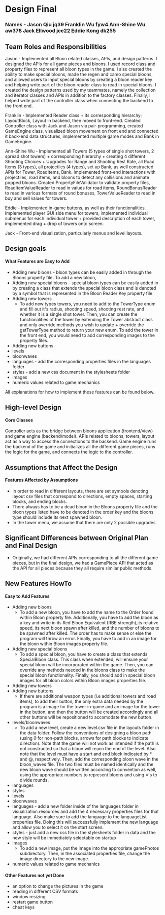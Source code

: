 # Design Final
### Names - Jason Qiu jq39 Franklin Wu fyw4 Ann-Shine Wu aw378 Jack Ellwood jce22 Eddie Kong dk255

## Team Roles and Responsibilities

Jason - Implemented all Bloon related classes, APIs, and design patterns. I designed the APIs for all game pieces
and bloons. I used record class and property files to represent all bloon types in the game. I also
created the ability to make special bloons, made the regen and camo special bloons, and allowed users to input
special bloons by creating a bloon reader key and helping write part of the bloon reader class to read in
special bloons. I created the design patterns used by my teammates, namely the collection and iterator
classes and APIs in addition to the factory classes. Finally, I helped write part of the controller class
when connecting the backend to the front end.

Franklin - Implemented Reader class + its corresponding hierarchy; LayoutBlock, Layout in backend,
then moved to front-end. Created Controller class with Jack and Jason via pair-programming,
created GameEngine class, visualized bloon movement on front end and connected it back-end data 
structures, implemented multiple game modes and Bank in GameEngine.   

Ann-Shine Wu - Implemented all Towers (5 types of single shot towers, 2 spread shot towers) + corresponding hierarchy + creating 4 different Shooting Choices + Upgrades for Range and Shooting Rest Rate, all Road Items (3 types), all projectiles (4 types), set up Bank, as well constructed APIs for Tower, RoadItems, Bank. Implemented front-end interactions with projectiles, road items, and bloons to detect any collisions and animate popped bloons. Created PropertyFileValidator to validate property files, RoadItemValueReader to read in values for road items, RoundBonusReader to read in various formats of round bonuses, TowerValueReader to read in buy and sell values for towers.

Eddie - Implemented in-game buttons, as well as their functionalities. Implemented player 
GUI side menu for towers, implemented individual submenus for each individual tower + provided
description of each tower, implemented drag + drop of towers onto screen.

Jack - Front-end visualization, particularly menus and level layouts.


## Design goals

#### What Features are Easy to Add
* Adding new bloons - bloon types can be easily added in through the Bloons property file. To add
a new bloon, 
* Adding new special bloons - special bloon types can be easily added in by creating a class that extends
the special bloon class and is denoted by a symbol that is represented in the Bloon Reader Key
property file. 
* Adding new towers
    * To add new types towers, you need to add to the TowerType enum and fill out it's radius, shooting speed, shooting rest rate, and whether it is a single shot tower. Then, you can create the functionalities of the tower by extending the Tower abstract class and only override methods you wish to update + override the getTowerType method to return your new enum. To add the tower in the front end, you would need to add corresponding images to the property files.
* Adding new buttons
* levels 
* bloonwaves
* languages - add the corresponding properties files in the languages folder
* styles - add a new css document in the stylesheets folder
* images
* numeric values related to game mechanics

All explanations for how to implement these features can be found below.

## High-level Design

#### Core Classes
Controller acts as the bridge between bloons application (frontend/view) and game engine (backend/model).
APIs related to bloons, towers, layout act as a way to access the connections to the backend.
Game engine runs the backend of the game and initializes all the different game pieces, runs the logic
for the game, and connects the logic to the controller.

## Assumptions that Affect the Design

#### Features Affected by Assumptions
* In order to read in different layouts, there are set symbols denoting layout csv files that correspond
to directions, empty spaces, starting blocks, and ending blocks.
* There always has to be a dead bloon in the Bloons property file and the bloon types listed have to
be denoted in the order key and the bloons type should include its next spawned bloon.
* In the tower menu, we assume that there are only 2 possible upgrades.

## Significant Differences between Original Plan and Final Design
* Originally, we had different APIs corresponding to all the different game pieces, but in the final 
design, we had a GamePiece API that acted as the API for all pieces because they all require similar
public methods.

## New Features HowTo

#### Easy to Add Features
* Adding new bloons 
    * To add a new bloon, you have to add the name to the Order found within Bloon property file. Additionally, you have to add the bloon as a key and write in its Red Bloon Equivalent (RBE strength),its relative speed, its next bloon spawn after killed, and the number of bloons to be spawned after killed. The order has to make sense or else the program will throw an error. Finally, you have to add in an image for the bloon within Bloon images property file.
* Adding new special bloons
    * To add a special bloon, you have to create a class that extends SpecialBloon class. This class when extended, will ensure your special bloon will be incorporated within the game. Then, you can override any methods needed in the bloons class to make the special bloon functionality. Finally, you should add in special bloon images for all bloon colors within Bloon images properties file.
* Adding new towers
* Adding new buttons
    * If there are additional weapon types (i.e additional towers and road items), to add their button, the only extra data needed by the program is a image for the tower in-game and an image for the tower in the button, and then the button will be created accordingly and all other buttons will be repositioned to accomodate the new button.
* levels/bloonwaves
    * To add a new level, create a new level.csv file in the layouts folder in the data folder. Follow the conventions of designing a bloon path (using 0 for non-path blocks, arrows for path blocks to indicate direction). Note that the game will not work as intended if the path is not constructed so that a bloon will reacn the end of the level. Also note that the level must have a start and end block indicated by * and @, respectively. Then, add the corresponding bloon wave in the bloon_waves file. The two files must be named identically and the new bloon wave should be written according to convention as well, using the appropriate numbers to represent bloons and using ='s to  divide rounds.
* languages
* styles
* levels 
* bloonwaves
* languages - add a new folder inside of the languages folder in visualization.resources and add the 4 necessary properties files for that language.  Also make sure to add the language
to the languageList properties file.  Doing this will successfully implement the new language and allow you to select it on the start screen.
* styles - just add a new css file in the stylesheets folder in data and the new style will be immediately selectable on startup
* images
    * To add a new image, put the image into the appropriate gamePhotos subdirectory. Then, in the associated properties file, change the image directory to the new image. 
* numeric values related to game mechanics

#### Other Features not yet Done
* an option to change the pictures in the game
* reading in different CSV formats
* window resizing
* restart game button
* cheat keys
